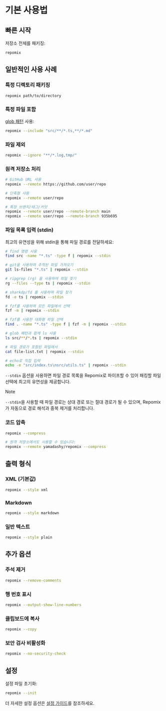 # 기본 사용법

## 빠른 시작

저장소 전체를 패키징:
```bash
repomix
```

## 일반적인 사용 사례

### 특정 디렉토리 패키징
```bash
repomix path/to/directory
```

### 특정 파일 포함
[glob 패턴](https://github.com/mrmlnc/fast-glob?tab=readme-ov-file#pattern-syntax) 사용:
```bash
repomix --include "src/**/*.ts,**/*.md"
```

### 파일 제외
```bash
repomix --ignore "**/*.log,tmp/"
```

### 원격 저장소 처리
```bash
# GitHub URL 사용
repomix --remote https://github.com/user/repo

# 단축형 사용
repomix --remote user/repo

# 특정 브랜치/태그/커밋
repomix --remote user/repo --remote-branch main
repomix --remote user/repo --remote-branch 935b695
```

### 파일 목록 입력 (stdin)

최고의 유연성을 위해 stdin을 통해 파일 경로를 전달하세요:

```bash
# find 명령 사용
find src -name "*.ts" -type f | repomix --stdin

# git을 사용하여 추적된 파일 가져오기
git ls-files "*.ts" | repomix --stdin

# ripgrep (rg) 을 사용하여 파일 찾기
rg --files --type ts | repomix --stdin

# sharkdp/fd 를 사용하여 파일 찾기
fd -e ts | repomix --stdin

# fzf를 사용하여 모든 파일에서 선택
fzf -m | repomix --stdin

# fzf를 사용한 대화형 파일 선택
find . -name "*.ts" -type f | fzf -m | repomix --stdin

# glob 패턴과 함께 ls 사용
ls src/**/*.ts | repomix --stdin

# 파일 경로가 포함된 파일에서
cat file-list.txt | repomix --stdin

# echo로 직접 입력
echo -e "src/index.ts\nsrc/utils.ts" | repomix --stdin
```

`--stdin` 옵션을 사용하면 파일 경로 목록을 Repomix로 파이프할 수 있어 패킹할 파일 선택에 최고의 유연성을 제공합니다.

> [!NOTE]
> `--stdin`을 사용할 때 파일 경로는 상대 경로 또는 절대 경로가 될 수 있으며, Repomix가 자동으로 경로 해석과 중복 제거를 처리합니다.

### 코드 압축

```bash
repomix --compress

# 원격 저장소에서도 사용할 수 있습니다:
repomix --remote yamadashy/repomix --compress
```

## 출력 형식

### XML (기본값)
```bash
repomix --style xml
```

### Markdown
```bash
repomix --style markdown
```

### 일반 텍스트
```bash
repomix --style plain
```

## 추가 옵션

### 주석 제거
```bash
repomix --remove-comments
```

### 행 번호 표시
```bash
repomix --output-show-line-numbers
```

### 클립보드에 복사
```bash
repomix --copy
```

### 보안 검사 비활성화
```bash
repomix --no-security-check
```

## 설정

설정 파일 초기화:
```bash
repomix --init
```

더 자세한 설정 옵션은 [설정 가이드](/ko/guide/configuration)를 참조하세요.
